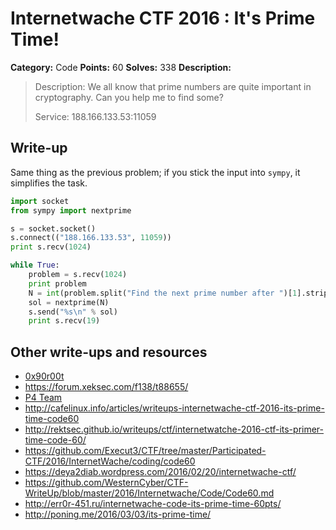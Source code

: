 # Internetwache CTF 2016 : It's Prime Time!

**Category:** Code
**Points:** 60
**Solves:** 338
**Description:**

> Description: We all know that prime numbers are quite important in cryptography. Can you help me to find some?
>
>
> Service: 188.166.133.53:11059


## Write-up

Same thing as the previous problem; if you stick the input into `sympy`, it simplifies the task.

```python
import socket
from sympy import nextprime

s = socket.socket()
s.connect(("188.166.133.53", 11059))
print s.recv(1024)

while True:
	problem = s.recv(1024)
	print problem
	N = int(problem.split("Find the next prime number after ")[1].strip(":\n"))
	sol = nextprime(N)
	s.send("%s\n" % sol)
	print s.recv(19)
```

## Other write-ups and resources

* [0x90r00t](https://0x90r00t.com/2016/02/22/internetwache-ctf-2016-code-60-its-prime-time-write-up/)
* <https://forum.xeksec.com/f138/t88655/>
* [P4 Team](https://github.com/p4-team/ctf/tree/master/2016-02-20-internetwache/ppc_60)
* <http://cafelinux.info/articles/writeups-internetwache-ctf-2016-its-prime-time-code60>
* <http://rektsec.github.io/writeups/ctf/internetwatche-2016-ctf-its-primer-time-code-60/>
* <https://github.com/Execut3/CTF/tree/master/Participated-CTF/2016/InternetWache/coding/code60>
* <https://deya2diab.wordpress.com/2016/02/20/internetwache-ctf/>
* <https://github.com/WesternCyber/CTF-WriteUp/blob/master/2016/Internetwache/Code/Code60.md>
* <http://err0r-451.ru/internetwache-code-its-prime-time-60pts/>
* <http://poning.me/2016/03/03/its-prime-time/>
